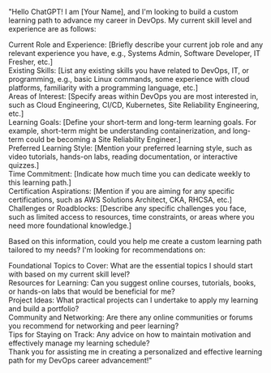 "Hello ChatGPT! I am [Your Name], and I'm looking to build a custom learning path to advance my career in DevOps. My current skill level and experience are as follows:

Current Role and Experience: [Briefly describe your current job role and any relevant experience you have, e.g., Systems Admin, Software Developer, IT Fresher, etc.]  
Existing Skills: [List any existing skills you have related to DevOps, IT, or programming, e.g., basic Linux commands, some experience with cloud platforms, familiarity with a programming language, etc.]  
Areas of Interest: [Specify areas within DevOps you are most interested in, such as Cloud Engineering, CI/CD, Kubernetes, Site Reliability Engineering, etc.]  
Learning Goals: [Define your short-term and long-term learning goals. For example, short-term might be understanding containerization, and long-term could be becoming a Site Reliability Engineer.]  
Preferred Learning Style: [Mention your preferred learning style, such as video tutorials, hands-on labs, reading documentation, or interactive quizzes.]  
Time Commitment: [Indicate how much time you can dedicate weekly to this learning path.]  
Certification Aspirations: [Mention if you are aiming for any specific certifications, such as AWS Solutions Architect, CKA, RHCSA, etc.]  
Challenges or Roadblocks: [Describe any specific challenges you face, such as limited access to resources, time constraints, or areas where you need more foundational knowledge.]  

Based on this information, could you help me create a custom learning path tailored to my needs? I'm looking for recommendations on:  

Foundational Topics to Cover: What are the essential topics I should start with based on my current skill level?  
Resources for Learning: Can you suggest online courses, tutorials, books, or hands-on labs that would be beneficial for me?  
Project Ideas: What practical projects can I undertake to apply my learning and build a portfolio?  
Community and Networking: Are there any online communities or forums you recommend for networking and peer learning?  
Tips for Staying on Track: Any advice on how to maintain motivation and effectively manage my learning schedule?  
Thank you for assisting me in creating a personalized and effective learning path for my DevOps career advancement!"  

